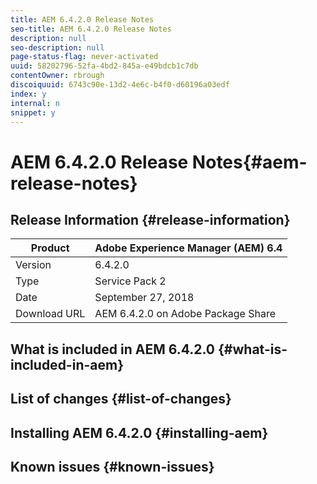 ```yaml
---
title: AEM 6.4.2.0 Release Notes
seo-title: AEM 6.4.2.0 Release Notes
description: null
seo-description: null
page-status-flag: never-activated
uuid: 58202796-52fa-4bd2-845a-e49bdcb1c7db
contentOwner: rbrough
discoiquuid: 6743c90e-13d2-4e6c-b4f0-d60196a03edf
index: y
internal: n
snippet: y
---
```


# AEM 6.4.2.0 Release Notes{#aem-release-notes}

## Release Information {#release-information}

| Product |**Adobe Experience Manager (AEM) 6.4** |
|---|---|
| Version |6.4.2.0 |
| Type |Service Pack 2 |
| Date |September 27, 2018 |
| Download URL |AEM 6.4.2.0 on Adobe Package Share |

<!--
Comment Type: annotation
Last Modified By: rbrough
Last Modified Date: 2018-08-22T11:46:33.410-0400
Add link to "AEM 6.4.2.0 on Adobe Package Share"
-->

## What is included in AEM 6.4.2.0 {#what-is-included-in-aem}

## List of changes {#list-of-changes}

## Installing AEM 6.4.2.0 {#installing-aem}

## Known issues {#known-issues}

